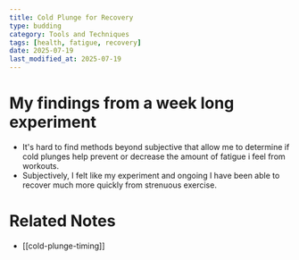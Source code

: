 ```yaml
---
title: Cold Plunge for Recovery
type: budding
category: Tools and Techniques
tags: [health, fatigue, recovery]
date: 2025-07-19
last_modified_at: 2025-07-19
---
```


# My findings from a week long experiment

- It's hard to find methods beyond subjective that allow me to determine if cold plunges help prevent or decrease the amount of fatigue i feel from workouts.
- Subjectively, I felt like my experiment and ongoing I have been able to recover much more quickly from strenuous exercise.

# Related Notes

- [[cold-plunge-timing]]


